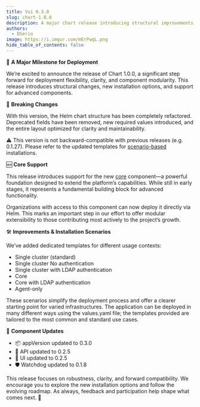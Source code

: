 ```yaml
---
title: Vui 0.3.0
slug: chart-1.0.0
description: A major chart release introducing structural improvements, support for core components, and breaking changes.
authors:
  - DSerio
image: https://i.imgur.com/mErPwqL.png
hide_table_of_contents: false
---
```


🚀 **A Major Milestone for Deployment**

We’re excited to announce the release of Chart 1.0.0, a significant step forward for deployment flexibility, clarity, and component modularity. This release introduces structural changes, new installation options, and support for advanced components.

<!-- truncate -->

🚨 **Breaking Changes**

With this version, the Helm chart structure has been completely refactored. Deprecated fields have been removed, new required values introduced, and the entire layout optimized for clarity and maintainability.

⚠️ This version is not backward-compatible with previous releases (e.g. 0.1.27). Please refer to the updated templates for [scenario-based](/docs/getting-started/installation/scenarios/overview) installations.

🆕 **Core Support**

This release introduces support for the new [core](/docs/getting-started/installation/scenarios/core-cluster) component—a powerful foundation designed to extend the platform’s capabilities. While still in early stages, it represents a fundamental building block for advanced functionality.

Organizations with access to this component can now deploy it directly via Helm. This marks an important step in our effort to offer modular extensibility to those contributing most actively to the project’s growth.

🛠 **Improvements & Installation Scenarios**

We’ve added dedicated templates for different usage contexts:

- Single cluster (standard)
- Single cluster No authentication
- Single cluster with LDAP authentication
- Core
- Core with LDAP authentication
- Agent-only

These scenarios simplify the deployment process and offer a clearer starting point for varied infrastructures. The application can be deployed in many different ways using the values.yaml file; the templates provided are tailored to the most common and standard use cases.

🔄 **Component Updates**

- 📦 appVersion updated to 0.3.0
- 🚀 API updated to 0.2.5
- 🎨 UI updated to 0.2.5
- 🛡️ Watchdog updated to 0.1.8

This release focuses on robustness, clarity, and forward compatibility. We encourage you to explore the new installation options and follow the evolving roadmap. As always, feedback and participation help shape what comes next. 🚀